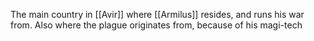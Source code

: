 The main country in [[Avir]] where [[Armilus]] resides, and runs his war from. Also where the plague originates from, because of his magi-tech